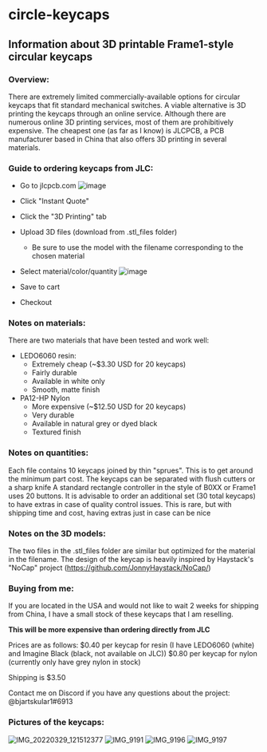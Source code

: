 # circle-keycaps
Information about 3D printable Frame1-style circular keycaps
------------------------------------------------------------

### Overview:
  There are extremely limited commercially-available options for circular keycaps that fit standard mechanical switches.
A viable alternative is 3D printing the keycaps through an online service.  Although there are numerous online 3D printing services, most of them are prohibitively expensive.  The cheapest one (as far as I know) is JLCPCB, a PCB manufacturer based in China that also offers 3D printing in several materials.

### Guide to ordering keycaps from JLC:

 - Go to jlcpcb.com
 ![image](https://user-images.githubusercontent.com/95242582/163076640-015e82c6-25c3-490c-856f-f85b017301b7.png)

 - Click "Instant Quote"
 - Click the "3D Printing" tab
 - Upload 3D files (download from .stl_files folder)
    - Be sure to use the model with the filename corresponding to the chosen material
 - Select material/color/quantity
![image](https://user-images.githubusercontent.com/95242582/163079345-7310701a-06c7-4f81-bf69-2fae5c31b7e8.png)


 - Save to cart
 - Checkout

### Notes on materials:

There are two materials that have been tested and work well:
 - LEDO6060 resin:
    -  Extremely cheap (~$3.30 USD for 20 keycaps)
    -  Fairly durable
    -  Available in white only
    -  Smooth, matte finish
 - PA12-HP Nylon
    - More expensive (~$12.50 USD for 20 keycaps)
    - Very durable
    - Available in natural grey or dyed black
    - Textured finish
 
 ### Notes on quantities:
 
 Each file contains 10 keycaps joined by thin "sprues".  This is to get around the minimum part cost.  The keycaps can be separated with flush cutters or a sharp knife
 A standard rectangle controller in the style of B0XX or Frame1 uses 20 buttons.
 It is advisable to order an additional set (30 total keycaps) to have extras in case of quality control issues. This is rare, but with shipping time and cost, having extras just in case can be nice
 
 ### Notes on the 3D models:
 
 The two files in the .stl_files folder are similar but optimized for the material in the filename.
 The design of the keycap is heavily inspired by Haystack's "NoCap" project (https://github.com/JonnyHaystack/NoCap/)
 
### Buying from me:
 
 If you are located in the USA and would not like to wait 2 weeks for shipping from China, I have a small stock of these keycaps that I am reselling.
 
 __This will be more expensive than ordering directly from JLC__
 
 Prices are as follows:
 $0.40 per keycap for resin (I have LEDO6060 (white) and Imagine Black (black, not available on JLC))
 $0.80 per keycap for nylon (currently only have grey nylon in stock)
 
 Shipping is $3.50
 
 Contact me on Discord if you have any questions about the project: @bjartskular1#6913
 
 ### Pictures of the keycaps:
 
![IMG_20220329_121512377](https://user-images.githubusercontent.com/95242582/163078931-5093464d-c834-4fc7-86ef-15f831ea400e.jpg)
![IMG_9191](https://user-images.githubusercontent.com/95242582/163079071-232bcb5f-47c6-4e31-be93-f0166976a144.jpg)
![IMG_9196](https://user-images.githubusercontent.com/95242582/163079075-a18b9f82-3b30-497f-8a94-83a568294ef5.jpg)
![IMG_9197](https://user-images.githubusercontent.com/95242582/163079079-316db1fe-c4dd-4699-9039-3933568e9c3f.jpg)

 

